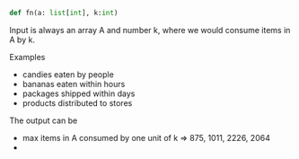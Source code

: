 ```python
def fn(a: list[int], k:int)

```

Input is always an array A and number k, where we would consume items in A by k.

Examples
* candies eaten by people
* bananas eaten within hours
* packages shipped within days
* products distributed to stores

The output can be 
* max items in A consumed by one unit of k => 875, 1011, 2226, 2064
* 